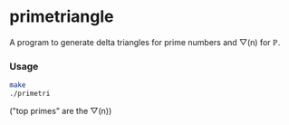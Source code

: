 # primetriangle
A program to generate delta triangles for prime numbers and ▽(n) for ℙ.

### Usage
```bash
make
./primetri
```
("top primes" are the ▽(n))	

